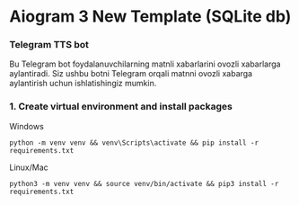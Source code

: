 # Aiogram 3 New Template (SQLite db)

### Telegram TTS bot
Bu Telegram bot foydalanuvchilarning matnli xabarlarini ovozli xabarlarga aylantiradi. Siz ushbu botni Telegram orqali matnni ovozli xabarga aylantirish uchun ishlatishingiz mumkin.

### 1. Create virtual environment and install packages
Windows
```shell
python -m venv venv && venv\Scripts\activate && pip install -r requirements.txt
```

Linux/Mac
```shell
python3 -m venv venv && source venv/bin/activate && pip3 install -r requirements.txt
```


